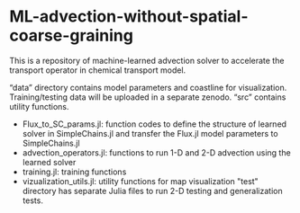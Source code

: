 # ML-advection-without-spatial-coarse-graining
This is a repository of machine-learned advection solver to accelerate the transport operator in chemical transport model. 

“data” directory contains model parameters and coastline for visualization. Training/testing data will be uploaded in a separate zenodo.
“src” contains utility functions.
- Flux_to_SC_params.jl: function codes to define the structure of learned solver in SimpleChains.jl and transfer the Flux.jl model parameters to SimpleChains.jl 
- advection_operators.jl: functions to run 1-D and 2-D advection using the learned solver
- training.jl: training functions
- vizualization_utils.jl: utility functions for map visualization
"test" directory has separate Julia files to run 2-D testing and generalization tests.
